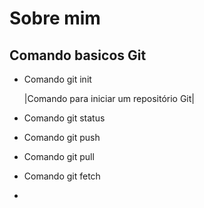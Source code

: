 # Sobre mim

## Comando basicos Git
* Comando git init

  |Comando para iniciar um repositório Git|
  
* Comando git status
* Comando git push
* Comando git pull
* Comando git fetch
* 
